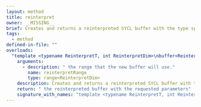 ```yaml
---
layout: method
title: reinterpret
owner: __MISSING__
brief: Creates and returns a reinterpreted SYCL buffer with the type specified by ReinterpretT, dimensions specified by ReinterpretDim and range specified by reinterpretRange
tags:
  - method
defined-in-file: ""
overloads:
  "template <typename ReinterpretT, int ReinterpretDim>\nbuffer<ReinterpretT, ReinterpretDim, AllocatorT> reinterpret(range<ReinterpretDim>) const":
    arguments:
      - description: " the range that the new buffer will use."
        name: reinterpretRange
        type: range<ReinterpretDim>
    description: Creates and returns a reinterpreted SYCL buffer with the type specified by ReinterpretT, dimensions specified by ReinterpretDim and range specified by reinterpretRange
    return: " the reinterpreted buffer with the requested parameters"
    signature_with_names: "template <typename ReinterpretT, int ReinterpretDim>\nbuffer<ReinterpretT, ReinterpretDim, AllocatorT> reinterpret(range<ReinterpretDim> reinterpretRange) const"
---
```

